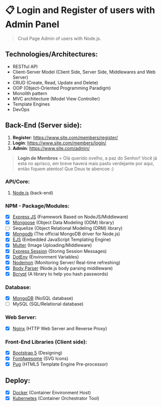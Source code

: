 # 📋 Login and Register of users with Admin Panel 
> Crud Page Admin of users with Node.js.

## Technologies/Architectures:
- RESTful API
- Client-Server Model (Client Side, Server Side, Middlewares and Web Server)
- CRUD (Create, Read, Update and Delete)
- OOP (Object-Oriented Programming Paradigm)
- Monolith pattern
- MVC architecture (Model View Controller)
- Template Engines
- DevOps

## Back-End (Server side):
1. **Register**: https://www.site.com/members/register/
2. **Login**: https://www.site.com/members/login/
3. **Admin**: https://www.site.com/admin/

> **Login de Membros** = Olá querido ovelho, a paz do Senhor! Você já está no aprisco, em breve haverá mais pasto verdejante por aqui, então fiquem atentos! Que Deus te abencoe :)
### API/Core:
1. <a href="https://nodejs.org/">Node.js</a> (back-end)

### NPM - Package/Modules:
- [x] <a href="https://www.npmjs.com/package/express">Express JS</a> (Framework Based on NodeJS/Middleware)
- [x] <a href="https://www.npmjs.com/package/mongoose">Mongoose</a> (Object Data Modeling (ODM) library)
- [ ] Sequelize (Object Relational Modeling (ORM) library)
- [x] <a href="https://www.npmjs.com/package/mongodb">Mongodb</a> (The official MongoDB driver for Node.js) 
- [x] <a href="https://www.npmjs.com/package/ejs">EJS</a> (Embedded JavaScript Templating Engine)
- [x] <a href="https://www.npmjs.com/package/multer">Multer</a> (Image Uploading/Middleware)
- [x] <a href="https://www.npmjs.com/package/express-session">Express Session</a> (Storing Session Messages)
- [x] <a href="https://www.npmjs.com/package/dotenv">DotEnv</a> (Environment Variables)
- [x] <a href="https://www.npmjs.com/package/nodemon">Nodemon</a> (Monitoring Server/ Real-time refreshing)
- [x] <a href="https://www.npmjs.com/package/body-parser">Body Parser</a> (Node.js body parsing middleware)
- [x] <a href="https://www.npmjs.com/package/bcrypt">Bcrypt</a> (A library to help you hash passwords)

### Database:
- [x] <a href="https://www.mongodb.com/">MongoDB</a> (NoSQL database)
- [ ] MySQL (SQL/Relational database)

### Web Server:
- [x] <a href="https://www.nginx.com/">Nginx</a> (HTTP Web Server and Reverse Proxy)

### Front-End Libraries (Client side):
- [x] <a href="https://getbootstrap.com/">Bootstrap 5</a> (Designing)
- [x] <a href="https://fontawesome.com/">FontAwesome</a> (SVG Icons)
- [x] <a href="https://pugjs.org/api/getting-started.html">Pug</a> (HTML5 Template Engine Pre-processor)

## Deploy:
- [x] <a href="https://www.docker.com/">Docker</a> (Container Environment Host)
- [x] <a href="https://kubernetes.io/pt-br/">Kubernetes</a> (Container Orchestrator Tool)
